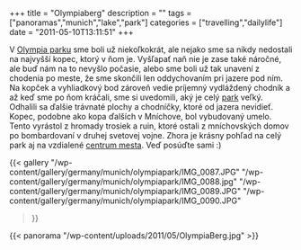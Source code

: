 +++
title = "Olympiaberg"
description = ""
tags = ["panoramas","munich","lake","park"]
categories = ["travelling","dailylife"]
date = "2011-05-10T13:11:51"
+++

V <a title="Jazero v Olympia parku"
href="http://www.ajka-andrej.com/2010/07/05/lake-in-the-olympia-park/">Olympia parku</a> sme boli
už niekoľkokrát, ale nejako sme sa nikdy nedostali na najvyšší kopec, ktorý v ňom je. Vyšľapať naň nie je zase také náročné, ale buď nám na to nevyšlo počasie, alebo sme boli už tak
unavení z chodenia po meste, že sme skončili len oddychovaním pri jazere pod ním. Na kopček a
vyhliadkový bod zároveň vedie príjemný vydláždený chodník a až keď sme po ňom kráčali, sme si
uvedomili, aký je celý <a title="Kam s návštevou"
href="http://www.ajka-andrej.com/2009/11/25/where-to-go-with-visitors/">park</a> veľký. Odhalili sa
ďalšie trávnaté plochy a chodníčky, ktoré od jazera nevidieť. Kopec, podobne ako kopa ďalších v
Mníchove, bol vybudovaný umelo. Tento vyrástol z hromady trosiek a ruin, ktoré ostali z
mníchovských domov po bombardovaní v druhej svetovej vojne. Zhora je krásny pohľad na celý park aj
na vzdialené <a title="Mníchov" href="http://www.ajka-andrej.com/2009/11/24/munich/">centrum
mesta</a>. Veď posúďte sami :)

{{< gallery
    "/wp-content/gallery/germany/munich/olympiapark/IMG_0087.JPG"
    "/wp-content/gallery/germany/munich/olympiapark/IMG_0088.jpg"
    "/wp-content/gallery/germany/munich/olympiapark/IMG_0089.JPG"
    "/wp-content/gallery/germany/munich/olympiapark/IMG_0090.JPG"
>}}

{{< panorama "/wp-content/uploads/2011/05/OlympiaBerg.jpg"  >}}